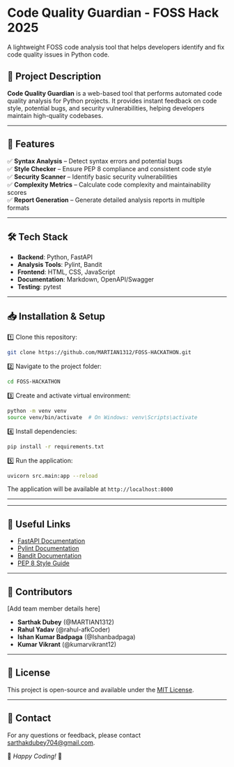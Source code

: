 # Code Quality Guardian - FOSS Hack 2025
A lightweight FOSS code analysis tool that helps developers identify and fix code quality issues in Python code.

## 📌 Project Description
**Code Quality Guardian** is a web-based tool that performs automated code quality analysis for Python projects. It provides instant feedback on code style, potential bugs, and security vulnerabilities, helping developers maintain high-quality codebases.

---
## 🚀 Features
✅ **Syntax Analysis** – Detect syntax errors and potential bugs  
✅ **Style Checker** – Ensure PEP 8 compliance and consistent code style  
✅ **Security Scanner** – Identify basic security vulnerabilities  
✅ **Complexity Metrics** – Calculate code complexity and maintainability scores  
✅ **Report Generation** – Generate detailed analysis reports in multiple formats  

---
## 🛠️ Tech Stack
- **Backend**: Python, FastAPI
- **Analysis Tools**: Pylint, Bandit
- **Frontend**: HTML, CSS, JavaScript
- **Documentation**: Markdown, OpenAPI/Swagger
- **Testing**: pytest

---
## 📥 Installation & Setup
1️⃣ Clone this repository:  
```bash
git clone https://github.com/MARTIAN1312/FOSS-HACKATHON.git
```

2️⃣ Navigate to the project folder:  
```bash
cd FOSS-HACKATHON
```

3️⃣ Create and activate virtual environment:  
```bash
python -m venv venv
source venv/bin/activate  # On Windows: venv\Scripts\activate
```

4️⃣ Install dependencies:  
```bash
pip install -r requirements.txt
```

5️⃣ Run the application:  
```bash
uvicorn src.main:app --reload
```

The application will be available at `http://localhost:8000`

---


---
## 🔗 Useful Links
- [FastAPI Documentation](https://fastapi.tiangolo.com/)
- [Pylint Documentation](https://pylint.readthedocs.io/)
- [Bandit Documentation](https://bandit.readthedocs.io/)
- [PEP 8 Style Guide](https://www.python.org/dev/peps/pep-0008/)

---
## 👥 Contributors
[Add team member details here]
- **Sarthak Dubey** (@MARTIAN1312)
- **Rahul Yadav** (@rahul-afkCoder)
- **Ishan Kumar Badpaga** (@Ishanbadpaga)
- **Kumar Vikrant** (@kumarvikrant12)

---
## 📜 License
This project is open-source and available under the [MIT License](LICENSE).

---
## 📧 Contact
For any questions or feedback, please contact sarthakdubey704@gmail.com.

🚀 *Happy Coding!* 🎯
